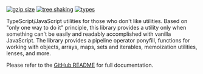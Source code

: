 <!-- README for NPM; the one for GitHub is in .github directory. -->

[![gzip size](https://badgen.net/bundlephobia/minzip/antiutils?color=green)](https://bundlephobia.com/result?p=antiutils)
[![tree shaking](https://badgen.net/bundlephobia/tree-shaking/antiutils)](https://bundlephobia.com/result?p=antiutils)
[![types](https://img.shields.io/npm/types/antiutils?color=brightgreen)](https://www.npmjs.com/package/antiutils)

TypeScript/JavaScript utilities for those who don't like utilities. Based on "only one way to do it" principle, this library provides a utility only when something can't be easily and readably accomplished with vanilla JavaScript. The library provides a pipeline operator ponyfill, functions for working with objects, arrays, maps, sets and iterables, memoization utilities, lenses, and more.

Please refer to the [GitHub README](https://github.com/ivan7237d/antiutils) for full documentation.
